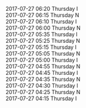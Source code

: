 2017-07-27 06:20 Thursday  I  
2017-07-27 06:15 Thursday  N  
2017-07-27 06:10 Thursday  I  
2017-07-27 06:00 Thursday  N  
2017-07-27 05:35 Thursday  I  
2017-07-27 05:25 Thursday  N  
2017-07-27 05:15 Thursday  I  
2017-07-27 05:05 Thursday  N  
2017-07-27 05:00 Thursday  I  
2017-07-27 04:55 Thursday  N  
2017-07-27 04:45 Thursday  I  
2017-07-27 04:35 Thursday  N  
2017-07-27 04:30 Thursday  I  
2017-07-27 04:25 Thursday  N  
2017-07-27 04:15 Thursday  I  
